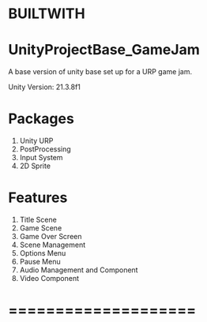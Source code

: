 # BUILTWITH

# UnityProjectBase_GameJam
A base version of unity base set up for a URP game jam.

Unity Version: 21.3.8f1

# Packages
1. Unity URP
2. PostProcessing
3. Input System
4. 2D Sprite

# Features
1. Title Scene
2. Game Scene
3. Game Over Screen
4. Scene Management
5. Options Menu
6. Pause Menu
7. Audio Management and Component
8. Video Component

# ====================